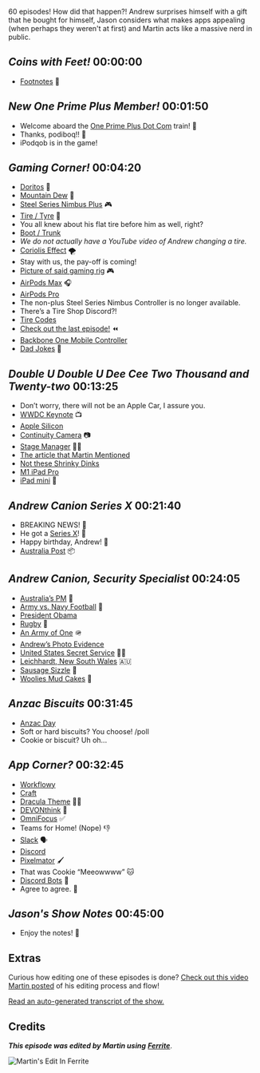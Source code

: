60 episodes! How did that happen?! Andrew surprises himself with a gift that he bought for himself, Jason considers what makes apps appealing (when perhaps they weren't at first) and Martin acts like a massive nerd in public.

## *Coins with Feet!*  00:00:00

- [Footnotes](https://en.wikipedia.org/wiki/Note_(typography)) 🦶

## *New One Prime Plus Member!* 00:01:50

- Welcome aboard the [One Prime Plus Dot Com](https://oneprimeplus.com) train! 🚆
- Thanks, podiboq!! 🎉
- iPodqob is in the game!

## *Gaming Corner!* 00:04:20

- [Doritos](https://en.wikipedia.org/wiki/Doritos) 🧀
- [Mountain Dew](https://en.wikipedia.org/wiki/Mountain_Dew) 💚
- [Steel Series Nimbus Plus](https://steelseries.com/gaming-controllers/nimbus-plus) 🎮
- [Tire / Tyre](https://grammarist.com/spelling/tire-tyre/) 🚗
- You all knew about his flat tire before him as well, right?
- [Boot / Trunk](https://englishlanguagethoughts.com/2017/06/07/boot-or-trunk-hood-or-bonnet/)
- *We do not actually have a YouTube video of Andrew changing a tire.*
- [Coriolis Effect](https://education.nationalgeographic.org/resource/coriolis-effect) 🌪️
- Stay with us, the pay-off is coming!
- [Picture of said gaming rig](https://feldnotes.com/uploads/2022/154771e79e.jpg) 🎮
- [AirPods Max](https://www.apple.com/airpods-max/) 🎧
- [AirPods Pro](https://www.apple.com/airpods-pro/)
- The non-plus Steel Series Nimbus Controller is no longer available.
- There’s a Tire Shop Discord?!
- [Tire Codes](https://en.wikipedia.org/wiki/Tire_code)
- [Check out the last episode!](https://listen.hemisphericviews.com/059) ⏪
- [Backbone One Mobile Controller](https://playbackbone.com/products/backbone-one/)
- [Dad Jokes](https://en.wikipedia.org/wiki/Dad_joke) 👨

## *Double U Double U Dee Cee Two Thousand and Twenty-two* 00:13:25

- Don’t worry, there will not be an Apple Car, I assure you.
- [WWDC Keynote](https://developer.apple.com/videos/play/wwdc2022/101/) 📺
- [Apple Silicon](https://en.wikipedia.org/wiki/Apple_silicon)
- [Continuity Camera](https://www.theverge.com/2022/6/7/23158510/apple-continuity-cam-work-any-app-zoom-desk-mode-api) 📷
- [Stage Manager](https://www.pocket-lint.com/laptops/news/apple/161397-what-is-apple-stage-manager-and-how-does-it-work-on-your-mac) 👩‍💼
- [The article that Martin Mentioned](https://daringfireball.net/linked/2022/06/09/shrinkydink)
- [Not these Shrinky Dinks](https://en.wikipedia.org/wiki/Shrinky_Dinks)
- [M1 iPad Pro](https://www.apple.com/newsroom/2021/04/apple-unveils-new-ipad-pro-with-m1-chip-and-stunning-liquid-retina-xdr-display/)
- [iPad mini](https://www.apple.com/ipad-mini/) 📱

## *Andrew Canion Series X* 00:21:40

- BREAKING NEWS! 🚨
- He got a [Series X](https://www.xbox.com/en-US/consoles/xbox-series-x)! 🎉
- Happy birthday, Andrew! 🥳
- [Australia Post](https://auspost.com.au) 📦

## *Andrew Canion, Security Specialist* 00:24:05

- [Australia’s PM](https://en.wikipedia.org/wiki/Prime_Minister_of_Australia) 👨
- [Army vs. Navy Football](https://en.wikipedia.org/wiki/Army–Navy_Game) 🏉
- [President Obama](https://en.wikipedia.org/wiki/Barack_Obama)
- [Rugby](https://en.wikipedia.org/wiki/Rugby_football) 🏈
- [An Army of One](https://en.wikipedia.org/wiki/Slogans_of_the_United_States_Army) 🪖
- [Andrew’s Photo Evidence](https://canion.blog/2022/06/06/meeting-australias-new.html)
- [United States Secret Service](https://en.wikipedia.org/wiki/United_States_Secret_Service) 👮‍♀️
- [Leichhardt, New South Wales](https://en.wikipedia.org/wiki/Leichhardt%2C_New_South_Wales) 🇦🇺
- [Sausage Sizzle](https://en.wikipedia.org/wiki/Sausage_sizzle) 🌭
- [Woolies Mud Cakes](https://www.mamamia.com.au/woolies-mud-cake-hacks/) 🍰

## *Anzac Biscuits* 00:31:45

- [Anzac Day](https://en.wikipedia.org/wiki/Anzac_Day)
- Soft or hard biscuits? You choose! /poll
- Cookie or biscuit? Uh oh...

## *App Corner?* 00:32:45

- [Workflowy](https://workflowy.com)
- [Craft](https://www.craft.do)
- [Dracula Theme](https://draculatheme.com) 🧛‍♂️
- [DEVONthink](https://www.devontechnologies.com/apps/devonthink) 🧠
- [OmniFocus](https://www.omnigroup.com/omnifocus) ✅
- Teams for Home! (Nope) 👎
- [Slack](https://slack.com) 🗣
- [Discord](https://discord.com)
- [Pixelmator](https://www.pixelmator.com/pro/) 🖌
- That was Cookie “Meeowwww” 🐱
- [Discord Bots](https://discords.com/bots/) 😤
- Agree to agree. 🫶

## *Jason's Show Notes* 00:45:00

- Enjoy the notes! 🥂


## Extras

Curious how editing one of these episodes is done? [Check out this video Martin posted](https://www.youtube.com/watch?v=eMSRXU3_Cvo) of his editing process and flow!

[Read an auto-generated transcript of the show.](https://www.craft.do/s/SN2ZuHH3LoOEUD)

## Credits

**_This episode was edited by Martin using_** [**_Ferrite_**](https://www.wooji-juice.com/products/ferrite).

![Martin's Edit In Ferrite](https://cdn.hemisphericviews.com/Hemispheric%20Views%20Episode%20060%20Edit.png)
